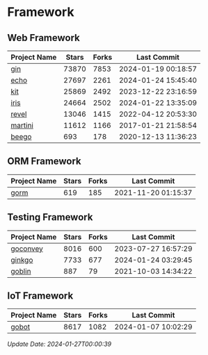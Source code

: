 # Framework

## Web Framework
| Project Name | Stars | Forks | Last Commit |
| ------------ | ----- | ----- | ----------- |
| [gin](https://github.com/gin-gonic/gin) | 73870 | 7853 | 2024-01-19 00:18:57 |
| [echo](https://github.com/labstack/echo) | 27697 | 2261 | 2024-01-24 15:45:40 |
| [kit](https://github.com/go-kit/kit) | 25869 | 2492 | 2023-12-22 23:16:59 |
| [iris](https://github.com/kataras/iris) | 24664 | 2502 | 2024-01-22 13:35:09 |
| [revel](https://github.com/revel/revel) | 13046 | 1415 | 2022-04-12 20:53:30 |
| [martini](https://github.com/go-martini/martini) | 11612 | 1166 | 2017-01-21 21:58:54 |
| [beego](https://github.com/astaxie/beego) | 693 | 178 | 2020-12-13 11:36:23 |

## ORM Framework
| Project Name | Stars | Forks | Last Commit |
| ------------ | ----- | ----- | ----------- |
| [gorm](https://github.com/jinzhu/gorm) | 619 | 185 | 2021-11-20 01:15:37 |

## Testing Framework
| Project Name | Stars | Forks | Last Commit |
| ------------ | ----- | ----- | ----------- |
| [goconvey](https://github.com/smartystreets/goconvey) | 8016 | 600 | 2023-07-27 16:57:29 |
| [ginkgo](https://github.com/onsi/ginkgo) | 7733 | 677 | 2024-01-24 03:29:45 |
| [goblin](https://github.com/franela/goblin) | 887 | 79 | 2021-10-03 14:34:22 |

## IoT Framework
| Project Name | Stars | Forks | Last Commit |
| ------------ | ----- | ----- | ----------- |
| [gobot](https://github.com/hybridgroup/gobot) | 8617 | 1082 | 2024-01-07 10:02:29 |

*Update Date: 2024-01-27T00:00:39*